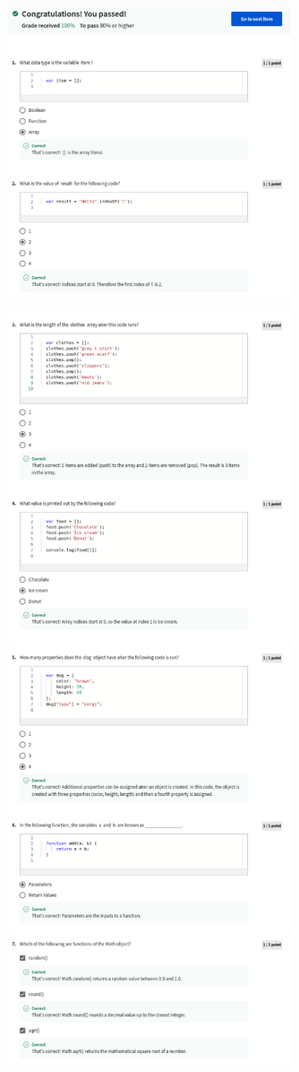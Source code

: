 ![](/C2-Programming-with-Javascript/week2/practice-quiz-arrays-objects-and-functions/ss1.png)

![](/C2-Programming-with-Javascript/week2/practice-quiz-arrays-objects-and-functions/ss2.png)
![](/C2-Programming-with-Javascript/week2/practice-quiz-arrays-objects-and-functions/ss3.png)
![](/C2-Programming-with-Javascript/week2/practice-quiz-arrays-objects-and-functions/ss4.png)
